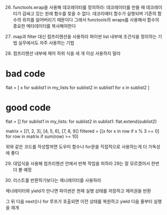 26. functools.wrap을 사용해 데코레이터를 정의하라:
데코레이터를 만들 때 데코레이터가 감싸고 있는 원래 함수를 찾을 수 없다. 데코리에터 함수가 실행되며 기존의 함수의 위치를 잃어버리기 때문이다
그래서 functools의 wraps를 사용해서 함수의 중요한 메타데이터를 복사해야한다

27. map과 filter 대신 컴프리헨션을 사용하라
파이썬 list 내부에 조건식을 정의하는 기법
실무에서도 자주 사용하는 기법

28. 컴프리헨션 내부에 제어 하위 식을 세 개 이상 사용하지 말라

# bad code
flat = [
    x for sublist1 in my_lists
    for sublist2 in sublist1
    for x in sublist2
    ]

# good code
flat = []
for sublist1 in my_lists:
    for sublist2 in sublist1:
        flat.extend(sublist2)

matrix = [[1, 2, 3], [4, 5, 6], [7, 8, 9]]
filtered = [[x for x in row if x % 3 == 0]
            for row in matrix if sum(row) >= 10]

위와 같은 코드를 작성할꺼면 도우미 함수나 for문을 직접적으로 사용하는게 더 가독성에 좋다

29. 대입식을 사용해 컴프리헨션 안에서 반복 작업을 피하라
    29는 잘 모르겠어서 한번 더 볼 예정

30. 리스트를 반환하기보다는 제너레이터를 사용하라

제너레이터와 yield가 만나면 파이썬은 현재 실행 상태를 저장하고 제어권을 반환

그 뒤 다음 next()나 for 루프가 호출되면 이전 상태를 복원하고 yield 다음 줄부터 실행을 재개


